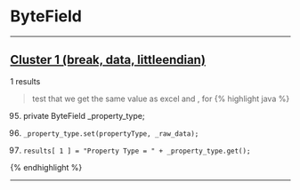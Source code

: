# ByteField

***

## [Cluster 1 (break, data, littleendian)](./1)
1 results
> test that we get the same value as excel and , for 
{% highlight java %}
95. private ByteField           _property_type;
357.     _property_type.set(propertyType, _raw_data);
538.     results[ 1 ] = "Property Type = " + _property_type.get();
{% endhighlight %}

***

